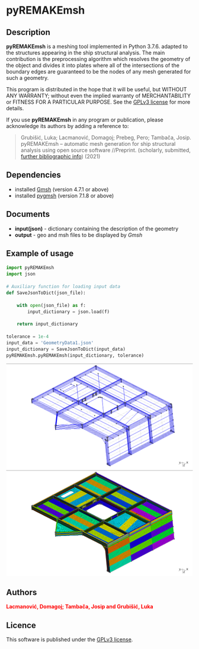 # pyREMAKEmsh

## **Description**

**pyREMAKEmsh** is a meshing tool implemented in Python 3.7.6. adapted to the structures appearing in the ship structural analysis. The main contribution is the preprocessing algorithm which resolves the geometry of the object and divides it into plates where all of the intersections of the boundary edges are guaranteed to be the nodes of any mesh generated for such a geometry.

This program is distributed in the hope that it will be useful, but WITHOUT ANY WARRANTY; without even the implied warranty of MERCHANTABILITY or FITNESS FOR A PARTICULAR PURPOSE. See the [GPLv3 license](https://www.gnu.org/licenses/gpl-3.0.en.html) for more details.

If you use **pyREMAKEmsh** in any program or publication, please acknowledge its authors by adding a reference to:

> Grubišić, Luka; Lacmanović, Domagoj; Prebeg, Pero; Tambača, Josip. pyREMAKEmsh – automatic mesh generation for ship structural analysis using open source software //Preprint. (scholarly, submitted, <a href="https://www.bib.irb.hr/1150462" title="pyREMAKEmsh">further bibliographic info</a>) (2021)

## **Dependencies**
* installed [Gmsh](https://gmsh.info/) (version 4.7.1 or above)
* installed [pygmsh](https://github.com/nschloe/pygmsh) (version 7.1.8 or above)

## **Documents**
- **input(json)** - dictionary containing the description of the geometry
- **output** - geo and msh files to be displayed by *Gmsh*

## **Example of usage**
```python
import pyREMAKEmsh
import json

# Auxiliary function for loading input data
def SaveJsonToDict(json_file):  
    
    with open(json_file) as f:
        input_dictionary = json.load(f)

    return input_dictionary

tolerance = 1e-4
input_data = 'GeometryData1.json'
input_dictionary = SaveJsonToDict(input_data)
pyREMAKEmsh.pyREMAKEmsh(input_dictionary, tolerance)

```

![Geometry](/Figures/Geometry1.png "Geometry")
![Mesh](/Figures/Mesh1.png "Mesh")


## **Authors**
<span style="color:red"> **Lacmanović, Domagoj; Tambača, Josip and Grubišić, Luka** </span>

## **Licence**
This software is published under the [GPLv3 license](https://www.gnu.org/licenses/gpl-3.0.en.html).
